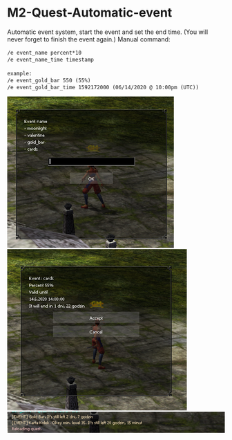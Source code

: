 # M2-Quest-Automatic-event
Automatic event system, start the event and set the end time. (You will never forget to finish the event again.)
Manual command:
```
/e event_name percent*10
/e event_name_time timestamp

example:
/e event_gold_bar 550 (55%)
/e event_gold_bar_time 1592172000 (06/14/2020 @ 10:00pm (UTC))
```
![screen](https://raw.githubusercontent.com/Alerinos/M2-Quest-Automatic-event/master/screen/1.png)   
![screen](https://raw.githubusercontent.com/Alerinos/M2-Quest-Automatic-event/master/screen/2.png)   
![screen](https://raw.githubusercontent.com/Alerinos/M2-Quest-Automatic-event/master/screen/3.png)
